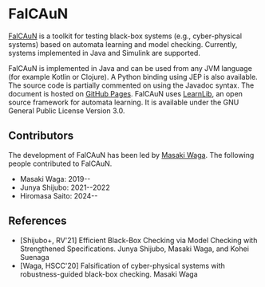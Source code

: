 FalCAuN
=======

[FalCAuN](https://github.com/MasWag/FalCAuN) is a toolkit for testing black-box systems (e.g., cyber-physical systems) based on automata learning and model checking. Currently, systems implemented in Java and Simulink are supported.

FalCAuN is implemented in Java and can be used from any JVM language (for example Kotlin or Clojure). A Python binding using JEP is also available. The source code is partially commented on using the Javadoc syntax. The document is hosted on [GitHub Pages](https://maswag.github.io/FalCAuN/maven-site/latest/apidocs/). FalCAuN uses [LearnLib](https://learnlib.de/), an open source framework for automata learning. It is available under the GNU General Public License Version 3.0.

Contributors
------------

The development of FalCAuN has been led by [Masaki Waga](https://www.fos.kuis.kyoto-u.ac.jp/~mwaga/). The following people contributed to FalCAuN.

- Masaki Waga: 2019--
- Junya Shijubo: 2021--2022
- Hiromasa Saito: 2024--

References
----------

- [Shijubo+, RV'21] Efficient Black-Box Checking via Model Checking with Strengthened Specifications. Junya Shijubo, Masaki Waga, and Kohei Suenaga
- [Waga, HSCC'20] Falsification of cyber-physical systems with robustness-guided black-box checking. Masaki Waga

